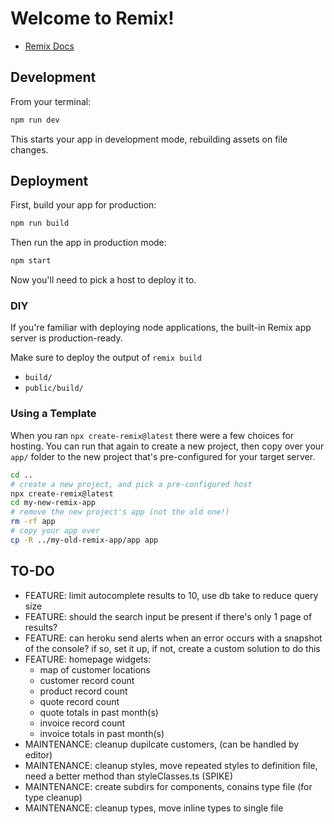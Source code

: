 # Welcome to Remix!

- [Remix Docs](https://remix.run/docs)

## Development

From your terminal:

```sh
npm run dev
```

This starts your app in development mode, rebuilding assets on file changes.

## Deployment

First, build your app for production:

```sh
npm run build
```

Then run the app in production mode:

```sh
npm start
```

Now you'll need to pick a host to deploy it to.

### DIY

If you're familiar with deploying node applications, the built-in Remix app server is production-ready.

Make sure to deploy the output of `remix build`

- `build/`
- `public/build/`

### Using a Template

When you ran `npx create-remix@latest` there were a few choices for hosting. You can run that again to create a new project, then copy over your `app/` folder to the new project that's pre-configured for your target server.

```sh
cd ..
# create a new project, and pick a pre-configured host
npx create-remix@latest
cd my-new-remix-app
# remove the new project's app (not the old one!)
rm -rf app
# copy your app over
cp -R ../my-old-remix-app/app app
```

## TO-DO
 - FEATURE: limit autocomplete results to 10, use db take to reduce query size
 - FEATURE: should the search input be present if there's only 1 page of results?
 - FEATURE: can heroku send alerts when an error occurs with a snapshot of the console? if so, set it up, if not, create a custom solution to do this
 - FEATURE: homepage widgets:
    - map of customer locations
    - customer record count
    - product record count
    - quote record count
    - quote totals in past month(s)
    - invoice record count
    - invoice totals in past month(s)
 - MAINTENANCE: cleanup dupilcate customers, (can be handled by editor)
 - MAINTENANCE: cleanup styles, move repeated styles to definition file, need a better method than styleClasses.ts (SPIKE)
 - MAINTENANCE: create subdirs for components, conains type file (for type cleanup)
 - MAINTENANCE: cleanup types, move inline types to single file
